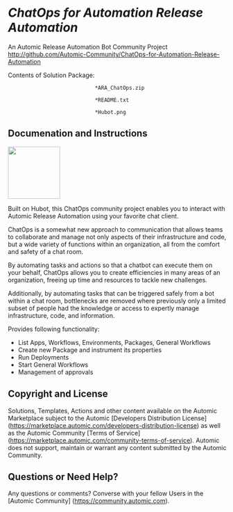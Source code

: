 *ChatOps for Automation Release Automation*
=============


An Automic Release Automation Bot Community Project 
http://github.com/Automic-Community/ChatOps-for-Automation-Release-Automation

<!-- List of attached files -->
Contents of Solution Package:

						
								*ARA_ChatOps.zip
								
								*README.txt
								
								*Hubot.png
								
						


Documenation and Instructions
---

<p><img src="https://448bb31d92917ba3390f-4a8f48d20b0d8c78b979208d38d37653.ssl.cf1.rackcdn.com/731/screenshots/Hubot.png" alt="" width="120" height="120" /></p>
<p>Built on Hubot, this ChatOps community project enables you to interact with Automic Release Automation using your favorite chat client.</p>
<p>ChatOps is a somewhat new approach to communication that allows teams to collaborate and manage not only aspects of their infrastructure and code, but a wide variety of functions within an organization, all from the comfort and safety of a chat room.</p>
<p>By automating tasks and actions so that a chatbot can execute them on your behalf, ChatOps allows you to create efficiencies in many areas of an organization, freeing up time and resources to tackle new challenges.</p>
<p>Additionally, by automating tasks that can be triggered safely from a bot within a chat room, bottlenecks are removed where previously only a limited subset of people had the knowledge or access to expertly manage infrastructure, code, and information.</p>
<p>Provides following functionality:</p>
<ul>
<li>List Apps, Workflows, Environments, Packages, General Workflows</li>
<li>Create new Package and instrument its properties</li>
<li>Run Deployments</li>
<li>Start General Workflows</li>
<li>Management of approvals</li>
</ul>

Copyright and License
---

Solutions, Templates, Actions and other content available on the Automic Marketplace subject to the Automic [Developers Distribution License] (https://marketplace.automic.com/developers-distribution-license) as well as the Automic Community [Terms of Service] (https://marketplace.automic.com/community-terms-of-service).
Automic does not support, maintain or warrant any content submitted by the Automic Community.



Questions or Need Help? 
---
Any questions or comments? Converse with your fellow Users in the [Automic Community] (https://community.automic.com).